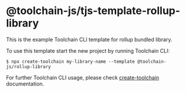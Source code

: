 # @toolchain-js/tjs-template-rollup-library

This is the example Toolchain CLI template for rollup bundled library.

To use this template start the new project by running Toolchain CLI: 

```shell
$ npx create-toolchain my-library-name --template @toolchain-js/rollup-library
```

For further Toolchain CLI usage, please check [create-toolchain](https://github.com/Toolchain-JS/create-toolchain) documentation.

